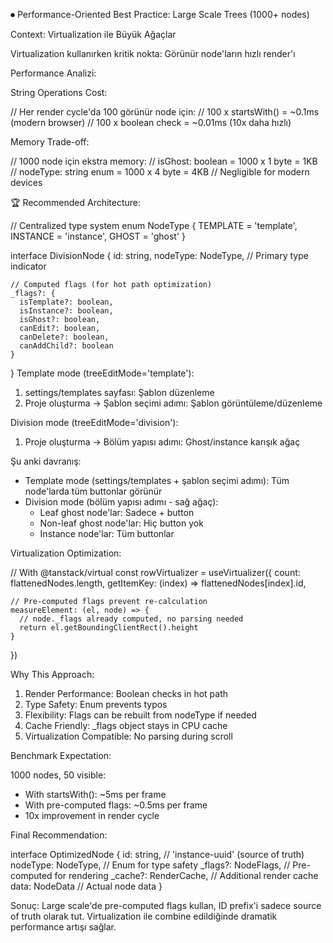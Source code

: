 ⏺ Performance-Oriented Best Practice: Large Scale Trees (1000+ nodes)

  Context: Virtualization ile Büyük Ağaçlar

  Virtualization kullanırken kritik nokta: Görünür node'ların hızlı render'ı

  Performance Analizi:

  String Operations Cost:

  // Her render cycle'da 100 görünür node için:
  // 100 x startsWith() = ~0.1ms (modern browser)
  // 100 x boolean check = ~0.01ms (10x daha hızlı)

  Memory Trade-off:

  // 1000 node için ekstra memory:
  // isGhost: boolean = 1000 x 1 byte = 1KB
  // nodeType: string enum = 1000 x 4 byte = 4KB
  // Negligible for modern devices

  🏆 Recommended Architecture:

  // Centralized type system
  enum NodeType {
    TEMPLATE = 'template',
    INSTANCE = 'instance',
    GHOST = 'ghost'
  }

  interface DivisionNode {
    id: string,
    nodeType: NodeType,  // Primary type indicator

    // Computed flags (for hot path optimization)
    _flags?: {
      isTemplate?: boolean,
      isInstance?: boolean,
      isGhost?: boolean,
      canEdit?: boolean,
      canDelete?: boolean,
      canAddChild?: boolean
    }
  }
 Template mode (treeEditMode='template'):
  1. settings/templates sayfası: Şablon düzenleme
  2. Proje oluşturma → Şablon seçimi adımı: Şablon görüntüleme/düzenleme

  Division mode (treeEditMode='division'):
  1. Proje oluşturma → Bölüm yapısı adımı: Ghost/instance karışık ağaç

  Şu anki davranış:
  - Template mode (settings/templates + şablon seçimi adımı): Tüm node'larda tüm buttonlar görünür
  - Division mode (bölüm yapısı adımı - sağ ağaç):
    - Leaf ghost node'lar: Sadece + button
    - Non-leaf ghost node'lar: Hiç button yok
    - Instance node'lar: Tüm buttonlar
  

  Virtualization Optimization:

  // With @tanstack/virtual
  const rowVirtualizer = useVirtualizer({
    count: flattenedNodes.length,
    getItemKey: (index) => flattenedNodes[index].id,

    // Pre-computed flags prevent re-calculation
    measureElement: (el, node) => {
      // node._flags already computed, no parsing needed
      return el.getBoundingClientRect().height
    }
  })

  Why This Approach:

  1. Render Performance: Boolean checks in hot path
  2. Type Safety: Enum prevents typos
  3. Flexibility: Flags can be rebuilt from nodeType if needed
  4. Cache Friendly: _flags object stays in CPU cache
  5. Virtualization Compatible: No parsing during scroll

  Benchmark Expectation:

  1000 nodes, 50 visible:
  - With startsWith(): ~5ms per frame
  - With pre-computed flags: ~0.5ms per frame
  - 10x improvement in render cycle

  Final Recommendation:

  interface OptimizedNode {
    id: string,              // 'instance-uuid' (source of truth)
    nodeType: NodeType,      // Enum for type safety
    _flags?: NodeFlags,      // Pre-computed for rendering
    _cache?: RenderCache,    // Additional render cache
    data: NodeData          // Actual node data
  }

  Sonuç: Large scale'de pre-computed flags kullan, ID prefix'i sadece source of truth olarak tut.
  Virtualization ile combine edildiğinde dramatik performance artışı sağlar.